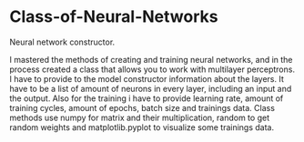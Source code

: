 # Class-of-Neural-Networks
Neural network constructor.

I mastered the methods of creating and training neural networks, and in the process created a class that allows you to work with multilayer perceptrons.
I have to provide to the model constructor information about the layers.
It have to be a list of amount of neurons in every layer, including an input and the output.
Also for the training i have to provide learning rate, amount of training cycles, amount of epochs, batch size and trainings data.
Class methods use numpy for matrix and their multiplication, random to get random weights and matplotlib.pyplot to visualize some trainings data.
